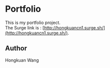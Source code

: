 # Portfolio

This is my portfolio project.<br>
The Surge link is : [http://hongkuancn1.surge.sh/](http://hongkuancn1.surge.sh/).


## Author

Hongkuan Wang
